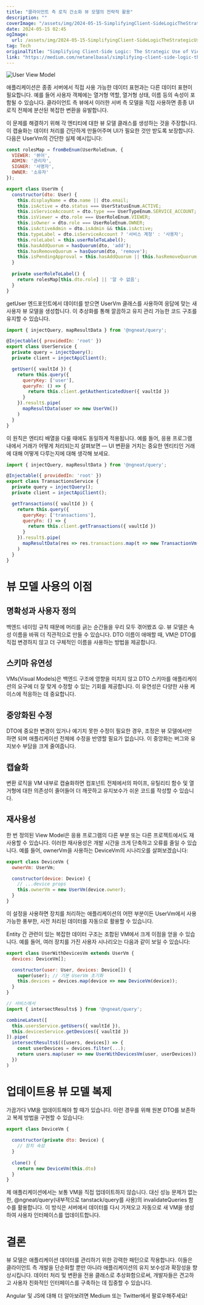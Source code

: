 ```yaml
---
title: "클라이언트 측 로직 간소화 뷰 모델의 전략적 활용"
description: ""
coverImage: "/assets/img/2024-05-15-SimplifyingClient-SideLogicTheStrategicUseofViewModels_0.png"
date: 2024-05-15 02:45
ogImage: 
  url: /assets/img/2024-05-15-SimplifyingClient-SideLogicTheStrategicUseofViewModels_0.png
tag: Tech
originalTitle: "Simplifying Client-Side Logic: The Strategic Use of View Models"
link: "https://medium.com/netanelbasal/simplifying-client-side-logic-the-strategic-use-of-view-models-db0ae0363be4"
---
```




![User View Model](/assets/img/2024-05-15-SimplifyingClient-SideLogicTheStrategicUseofViewModels_0.png)

애플리케이션은 종종 서버에서 직접 사용 가능한 데이터 표현과는 다른 데이터 표현이 필요합니다. 예를 들어 사용자 객체에는 열거형 역할, 열거형 상태, 이름 등의 속성이 포함될 수 있습니다. 클라이언트 측 뷰에서 이러한 서버 측 모델을 직접 사용하면 종종 UI 로직 전체에 분산된 복잡한 변환을 유발합니다.

이 문제를 해결하기 위해 각 엔티티에 대한 뷰 모델 클래스를 생성하는 것을 주장합니다. 이 캡슐화는 데이터 처리를 간단하게 만들어주며 UI가 필요한 것만 받도록 보장합니다. 다음은 UserVm의 간단한 실제 예시입니다:

```js
const rolesMap = fromBeEnum(UserRoleEnum, {
  VIEWER: '뷰어',
  ADMIN: '관리자',
  SIGNER: '서명자',
  OWNER: '소유자'
});

export class UserVm {
  constructor(dto: User) {
    this.displayName = dto.name || dto.email;
    this.isActive = dto.status === UserStatusEnum.ACTIVE;
    this.isServiceAccount = dto.type === UserTypeEnum.SERVICE_ACCOUNT;
    this.isViewer = dto.role === UserRoleEnum.VIEWER;
    this.isOwner = dto.role === UserRoleEnum.OWNER;
    this.isActiveAdmin = dto.isAdmin && this.isActive;
    this.typeLabel = dto.isServiceAccount ? '서비스 계정' : '사용자';
    this.roleLabel = this.userRoleToLabel();
    this.hasAddQuorum = hasQuorum(dto, 'add');
    this.hasRemoveQuorum = hasQuorum(dto, 'remove');
    this.isPendingApproval = this.hasAddQuorum || this.hasRemoveQuorum;
  }
  
  private userRoleToLabel() {
    return rolesMap[this.dto.role] || '알 수 없음';
  }
}
```



getUser 엔드포인트에서 데이터를 받으면 UserVm 클래스를 사용하여 응답에 맞는 새 사용자 뷰 모델을 생성합니다. 이 추상화를 통해 깔끔하고 유지 관리 가능한 코드 구조를 유지할 수 있습니다.

```js
import { injectQuery, mapResultData } from '@ngneat/query';

@Injectable({ providedIn: 'root' })
export class UserService {
  private query = injectQuery();
  private client = injectApiClient();

  getUser({ vaultId }) {
    return this.query({
      queryKey: ['user'],
      queryFn: () => {
        return this.client.getAuthenticatedUser({ vaultId })
      }
    }).result$.pipe(
      mapResultData(user => new UserVm())
    )
  }
}
```

이 원칙은 엔티티 배열을 다룰 때에도 동일하게 적용됩니다. 예를 들어, 응용 프로그램 내에서 거래가 어떻게 처리되는지 살펴보면 — UI 변환을 거치는 중요한 엔티티인 거래에 대해 어떻게 다루는지에 대해 생각해 보세요.

```js
import { injectQuery, mapResultData } from '@ngneat/query';

@Injectable({ providedIn: 'root' })
export class TransactionsService {
  private query = injectQuery();
  private client = injectApiClient();

  getTransactions({ vaultId }) {
    return this.query({
      queryKey: ['transactions'],
      queryFn: () => {
        return this.client.getTransactions({ vaultId })
      }
    }).result$.pipe(
      mapResultData(res => res.transactions.map(t => new TransactionVm(t)))
    )
  }
}
```



# 뷰 모델 사용의 이점

## 명확성과 사용자 정의

백엔드 네이밍 규칙 때문에 머리를 긁는 순간들을 우리 모두 겪어봤죠 😛. 뷰 모델은 속성 이름을 바꿔 더 직관적으로 만들 수 있습니다. DTO 이름이 애매할 때, VM은 DTO를 직접 변경하지 않고 더 구체적인 이름을 사용하는 방법을 제공합니다.

## 스키마 유연성



VMs(Visual Models)은 백엔드 구조에 영향을 미치지 않고 DTO 스키마를 애플리케이션의 요구에 더 잘 맞게 수정할 수 있는 기회를 제공합니다. 이 유연성은 다양한 사용 케이스에 적응하는 데 중요합니다.

## 중앙화된 수정

DTO에 중요한 변경이 있거나 예기치 못한 수정이 필요한 경우, 조정은 뷰 모델에서만 하면 되며 애플리케이션 전체에 수정을 반영할 필요가 없습니다. 이 중앙화는 버그와 유지보수 부담을 크게 줄여줍니다.

## 캡슐화



변환 로직을 VM 내부로 캡슐화하면 컴포넌트 전체에서의 파이프, 유틸리티 함수 및 열거형에 대한 의존성이 줄어들어 더 깨끗하고 유지보수가 쉬운 코드를 작성할 수 있습니다.

## 재사용성

한 번 정의된 View Model은 응용 프로그램의 다른 부분 또는 다른 프로젝트에서도 재사용할 수 있습니다. 이러한 재사용성은 개발 시간을 크게 단축하고 오류를 줄일 수 있습니다. 예를 들어, ownerVm을 사용하는 DeviceVm의 시나리오를 살펴보겠습니다:

```js
export class DeviceVm {
  ownerVm: UserVm;

  constructor(device: Device) {
    // ...device props
    this.ownerVm = new UserVm(device.owner);
  }
}
```



이 설정을 사용하면 장치를 처리하는 애플리케이션의 어떤 부분이든 UserVm에서 사용 가능한 풍부한, 사전 처리된 데이터를 자동으로 활용할 수 있습니다.

Entity 간 관련이 있는 복잡한 데이터 구조는 조합된 VM에서 크게 이점을 얻을 수 있습니다. 예를 들어, 여러 장치를 가진 사용자 시나리오는 다음과 같이 보일 수 있습니다:

```js
export class UserWithDevicesVm extends UserVm {
  devices: DeviceVm[];

  constructor(user: User, devices: Device[]) {
    super(user); // 기본 UserVm 초기화
    this.devices = devices.map(device => new DeviceVm(device));
  }
}

// 서비스에서
import { intersectResults$ } from '@ngneat/query';

combineLatest([
  this.usersService.getUsers({ vaultId }),
  this.devicesService.getDevices({ vaultId })
]).pipe(
  intersectResults$(([users, devices]) => {
    const userDevices = devices.filter(...); 
    return users.map(user => new UserWithDevicesVm(user, userDevices));
  })
)
```

# 업데이트용 뷰 모델 복제



가끔가다 VM을 업데이트해야 할 때가 있습니다. 이런 경우를 위해 원본 DTO를 보존하고 복제 방법을 구현할 수 있습니다:

```js
export class DeviceVm {
  
  constructor(private dto: Device) {
    // 장치 속성
  }
  
  clone() {
    return new DeviceVm(this.dto)
  }
}
```

제 애플리케이션에서는 보통 VM을 직접 업데이트하지 않습니다. 대신 성능 문제가 없는 한, @ngneat/query(내부적으로 tanstack/query를 사용)의 invalidateQueries 함수를 활용합니다. 이 방식은 서버에서 데이터를 다시 가져오고 자동으로 새 VM을 생성하여 사용자 인터페이스를 업데이트합니다.

# 결론



뷰 모델은 애플리케이션 데이터를 관리하기 위한 강력한 패턴으로 작용합니다. 이들은 클라이언트 측 개발을 단순화할 뿐만 아니라 애플리케이션의 유지 보수성과 확장성을 향상시킵니다. 데이터 처리 및 변환을 전용 클래스로 추상화함으로써, 개발자들은 견고하고 사용자 친화적인 인터페이스를 구축하는 데 집중할 수 있습니다.

Angular 및 JS에 대해 더 알아보려면 Medium 또는 Twitter에서 팔로우해주세요!